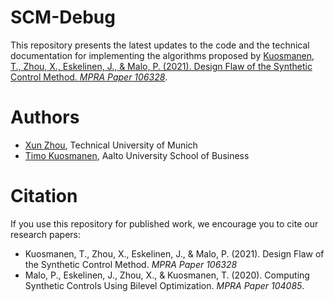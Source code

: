 # SCM-Debug
This repository presents the latest updates to the code and the technical documentation for implementing the algorithms proposed by [Kuosmanen, T., Zhou, X., Eskelinen, J., & Malo, P. (2021). Design Flaw of the Synthetic Control Method. *MPRA Paper 106328*](https://www.researchgate.net/publication/349671115_Design_Flaw_of_the_Synthetic_Control_Method).  

# Authors
* [Xun Zhou](https://www.researchgate.net/profile/Xun-Zhou-17), Technical University of Munich 
* [Timo Kuosmanen](https://www.researchgate.net/profile/Timo-Kuosmanen), Aalto University School of Business

# Citation
If you use this repository for published work, we encourage you to cite our research papers:
* Kuosmanen, T., Zhou, X., Eskelinen, J., & Malo, P. (2021). Design Flaw of the Synthetic Control Method. *MPRA Paper 106328*
* Malo, P., Eskelinen, J., Zhou, X., & Kuosmanen, T. (2020). Computing Synthetic Controls Using Bilevel Optimization. *MPRA Paper 104085*.
